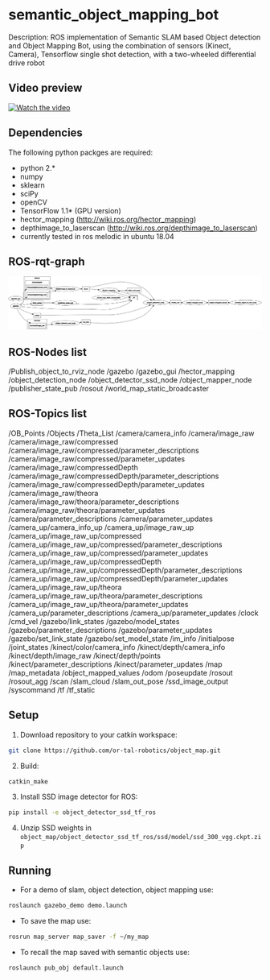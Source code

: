 # semantic_object_mapping_bot

Description:
ROS implementation of Semantic SLAM based Object detection and Object Mapping Bot, using the combination of sensors (Kinect, Camera), Tensorflow single shot detection, with a two-wheeled differential drive robot

## Video preview
[![Watch the video](https://img.youtube.com/vi/-H25q_Vcol8/default.jpg)](https://www.youtube.com/watch?v=uv7T1tmgn-U)


## Dependencies
The following python packges are required:
* python 2.*
* numpy
* sklearn
* sciPy
* openCV
* TensorFlow 1.1* (GPU version)
* hector_mapping (http://wiki.ros.org/hector_mapping)
* depthimage_to_laserscan (http://wiki.ros.org/depthimage_to_laserscan)
* currently tested in ros melodic in ubuntu 18.04

## ROS-rqt-graph
![alt text](https://github.com/SujayGouda/Object_mapping_bot/blob/main/rosgraph.png)

## ROS-Nodes list
/Publish_object_to_rviz_node
/gazebo
/gazebo_gui
/hector_mapping
/object_detection_node
/object_detector_ssd_node
/object_mapper_node
/publisher_state_pub
/rosout
/world_map_static_broadcaster

## ROS-Topics list
/OB_Points  /Objects
/Theta_List
/camera/camera_info
/camera/image_raw
/camera/image_raw/compressed
/camera/image_raw/compressed/parameter_descriptions
/camera/image_raw/compressed/parameter_updates
/camera/image_raw/compressedDepth
/camera/image_raw/compressedDepth/parameter_descriptions
/camera/image_raw/compressedDepth/parameter_updates
/camera/image_raw/theora
/camera/image_raw/theora/parameter_descriptions
/camera/image_raw/theora/parameter_updates
/camera/parameter_descriptions
/camera/parameter_updates
/camera_up/camera_info_up
/camera_up/image_raw_up
/camera_up/image_raw_up/compressed
/camera_up/image_raw_up/compressed/parameter_descriptions
/camera_up/image_raw_up/compressed/parameter_updates
/camera_up/image_raw_up/compressedDepth
/camera_up/image_raw_up/compressedDepth/parameter_descriptions
/camera_up/image_raw_up/compressedDepth/parameter_updates
/camera_up/image_raw_up/theora
/camera_up/image_raw_up/theora/parameter_descriptions
/camera_up/image_raw_up/theora/parameter_updates
/camera_up/parameter_descriptions
/camera_up/parameter_updates
/clock
/cmd_vel
/gazebo/link_states
/gazebo/model_states
/gazebo/parameter_descriptions
/gazebo/parameter_updates
/gazebo/set_link_state
/gazebo/set_model_state
/im_info
/initialpose
/joint_states
/kinect/color/camera_info
/kinect/depth/camera_info
/kinect/depth/image_raw
/kinect/depth/points
/kinect/parameter_descriptions
/kinect/parameter_updates
/map
/map_metadata
/object_mapped_values
/odom
/poseupdate
/rosout
/rosout_agg
/scan
/slam_cloud
/slam_out_pose
/ssd_image_output
/syscommand
/tf
/tf_static

## Setup
1. Download repository to your catkin workspace:
```bash
git clone https://github.com/or-tal-robotics/object_map.git
```
2. Build:
```bash
catkin_make
```
3. Install SSD image detector for ROS:
```bash
pip install -e object_detector_ssd_tf_ros
```
4. Unzip SSD weights in `object_map/object_detector_ssd_tf_ros/ssd/model/ssd_300_vgg.ckpt.zip`

## Running
* For a demo of slam, object detection, object mapping use:
```bash
roslaunch gazebo_demo demo.launch
```
* To save the map use:
```bash
rosrun map_server map_saver -f ~/my_map
```
* To recall the map saved with semantic objects use:
```bash
roslaunch pub_obj default.launch
```

